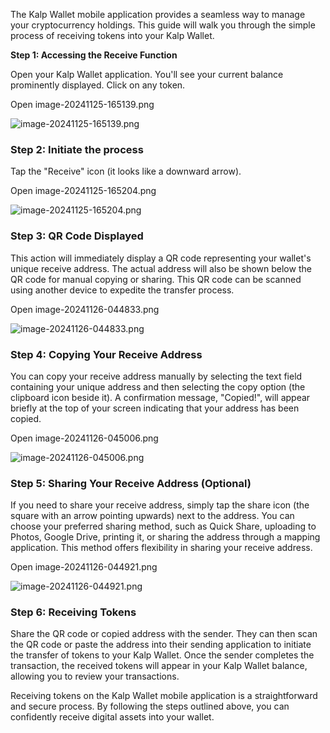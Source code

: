 The Kalp Wallet mobile application provides a seamless way to manage your cryptocurrency holdings. This guide will walk you through the simple process of receiving tokens into your Kalp Wallet.

**Step 1: Accessing the Receive Function**

Open your Kalp Wallet application. You'll see your current balance prominently displayed. Click on any token.

Open image-20241125-165139.png

![image-20241125-165139.png](https://docs-images-kalp-studio.s3.ap-south-1.amazonaws.com/Kalp+Wallet+Mobile/How+to+receive+tokens/RT+1.png)

### **Step 2: Initiate the process**

Tap the "Receive" icon (it looks like a downward arrow).

Open image-20241125-165204.png

![image-20241125-165204.png](https://docs-images-kalp-studio.s3.ap-south-1.amazonaws.com/Kalp+Wallet+Mobile/How+to+receive+tokens/RT+2.png)

### Step 3: QR Code Displayed

This action will immediately display a QR code representing your wallet's unique receive address. The actual address will also be shown below the QR code for manual copying or sharing. This QR code can be scanned using another device to expedite the transfer process.

Open image-20241126-044833.png

![image-20241126-044833.png](https://docs-images-kalp-studio.s3.ap-south-1.amazonaws.com/Kalp+Wallet+Mobile/How+to+receive+tokens/RT+3.png)

### **Step 4: Copying Your Receive Address**

You can copy your receive address manually by selecting the text field containing your unique address and then selecting the copy option (the clipboard icon beside it). A confirmation message, "Copied!", will appear briefly at the top of your screen indicating that your address has been copied.

Open image-20241126-045006.png

![image-20241126-045006.png](https://docs-images-kalp-studio.s3.ap-south-1.amazonaws.com/Kalp+Wallet+Mobile/How+to+receive+tokens/RT+4.png)

### **Step 5: Sharing Your Receive Address (Optional)**

If you need to share your receive address, simply tap the share icon (the square with an arrow pointing upwards) next to the address. You can choose your preferred sharing method, such as Quick Share, uploading to Photos, Google Drive, printing it, or sharing the address through a mapping application. This method offers flexibility in sharing your receive address.

Open image-20241126-044921.png

![image-20241126-044921.png](https://docs-images-kalp-studio.s3.ap-south-1.amazonaws.com/Kalp+Wallet+Mobile/How+to+receive+tokens/RT+5.png)

### **Step 6: Receiving Tokens**

Share the QR code or copied address with the sender. They can then scan the QR code or paste the address into their sending application to initiate the transfer of tokens to your Kalp Wallet. Once the sender completes the transaction, the received tokens will appear in your Kalp Wallet balance, allowing you to review your transactions.

Receiving tokens on the Kalp Wallet mobile application is a straightforward and secure process. By following the steps outlined above, you can confidently receive digital assets into your wallet.